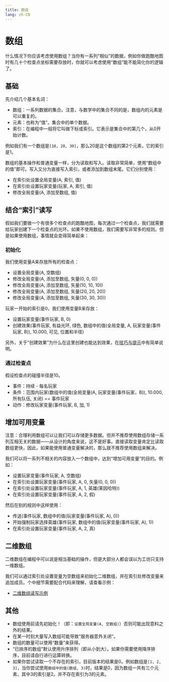 ```yaml
---
title: 数组
lang: zh-CN
---
```


# 数组

什么情况下你应该考虑使用数组？当你有一系列“相似”的数据，例如你做跑酷地图时有几十个检查点坐标需要存放时，你就可以考虑使用“数组”能不能简化你的逻辑了。

## 基础

先介绍几个基本名词：
* 数组：一系列数据的集合。注意，与数学中的集合不同的是，数组内的元素是可以重复的。
* 元素：也称为“值”。集合中的单个数据。
* 索引：在编程中一般将它叫做下标或索引。它表示是集合中的第几个，从0开始计数。

例如我们有一个数组是`[10, 20, 30]`，那么20是这个数组的第2个元素，它的索引是1。

数组的基本操作和普通变量一样，分为读取和写入。读取非常简单，使用“数组中的值”即可。写入又分为直接写入索引，或者添加到数组末尾。它们分别使用：

* 在索引处设置全局变量(A, 索引, 值)
* 在索引处设置玩家变量(玩家, A, 索引, 值)
* 修改全局变量(A, 添加至数组, 值)

## 结合“索引”读写

假如我们要做一个有很多个检查点的跑酷地图，每次通过一个检查点，我们就需要给玩家创建下一个检查点的光环。如果不使用数组，我们需要写非常多的规则。但是如果使用数组，事情就会变得简单起来：

### 初始化

我们使用变量A来存放所有的检查点：

* 设置全局变量(A, 空数组)
* 修改全局变量(A, 添加至数组, 矢量(0, 0, 0))
* 修改全局变量(A, 添加至数组, 矢量(10, 10, 10))
* 修改全局变量(A, 添加至数组, 矢量(20, 20, 20))
* 修改全局变量(A, 添加至数组, 矢量(30, 30, 30))

玩家一开始的索引是0，我们使用变量B来存放：
* 设置玩家变量(事件玩家, B, 0)
* 创建效果(事件玩家, 有益光环, 绿色, 数组中的值(全局变量, A, 玩家变量(事件玩家, B)), 10.000, 可见, 位置和半径)

另外，关于“创建效果”为什么在这里创建也能达到效果，在[技巧与提示](tips.md)中有简单说明。

### 通过检查点

假设检查点的碰撞半径是10。

* 事件：持续 - 每名玩家
* 条件：范围内玩家(数组中的值(全局变量(A, 玩家变量(事件玩家，B)), 10.000, 所有队伍, 关闭) == 事件玩家
* 动作：修改玩家变量(事件玩家, B, 加, 1)

## 增加可用变量

注意：合理利用数组可以让我们可以存储更多数据。但并不推荐使用数组存储一系列互相无关的数据——从设计的角度来说，这不是好事。直接读取变量肯定比读取数组更快，因此，如果能使用普通变量解决的，那么就不推荐使用数组来解决。

我们可以将一系列不相关的内容放入一个数组中，达到“增加可用变量”的目的。例如：

* 设置玩家变量(事件玩家, A, 空数组)
* 在索引处设置玩家变量(事件玩家, A, 0, 矢量(0, 0, 0))
* 在索引处设置玩家变量(事件玩家, A, 1, 英雄(莱因哈特))
* 在索引处设置玩家变量(事件玩家, A, 2, 假)

然后在别的规则中这样使用：
* 传送(事件玩家, 数组中的值(玩家变量(事件玩家, A), 0))
* 开始强制玩家选择英雄(事件玩家, 数组中的值(玩家变量(事件玩家, A), 1))
* 在索引处设置玩家变量(事件玩家, A, 2, 真)

## 二维数组

二维数组在编程中可以说是相当基础的操作，但是大部分人都会误以为工坊只支持一维数组。

我们可以通过索引处设置变量为空数组来初始化二维数组，并在索引处修改变量来追加成员。个中细节需要配合代码来理解，请查看示例：
- [二维数组读写示例](https://owmod.net/225)

## 其他

* 数组使用前请先初始化！（即：`设置全局变量(A, 空数组)`）否则可能出现意料之外的结果。
* 在某一时刻大量写入数组可能导致“服务器意外关闭”。
* 数组的数量可以使用“数量”来获得。
* “已排序的数组”默认使用升序排列（即从小到大）。如果你需要使用降序排序，目前请自行进行运算转换。
* 如果你尝试读取一个不存在的索引，目前版本的结果是0。例如数组是`[1, 2, 3]`，当你尝试使用`数组中的值(数组, 3)`时，结果是0，因为数组一共有三个元素，其中3的索引是2。并不存在索引为3的元素。
